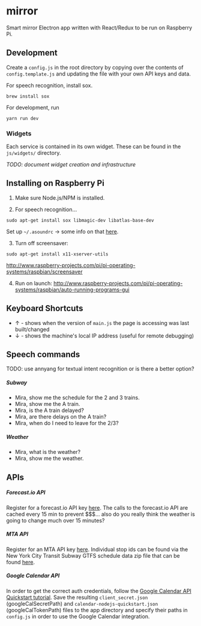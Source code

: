 # mirror

Smart mirror Electron app written with React/Redux to be run on Raspberry Pi.

## Development

Create a `config.js` in the root directory by copying over the contents of `config.template.js` and updating the file with your own API keys and data.

For speech recognition, install sox.
```
brew install sox
```

For development, run
```
yarn run dev
```

### Widgets

Each service is contained in its own widget. These can be found in the `js/widgets/` directory.

_TODO: document widget creation and infrastructure_

## Installing on Raspberry Pi

1. Make sure Node.js/NPM is installed.

2. For speech recognition...
```
sudo apt-get install sox libmagic-dev libatlas-base-dev
```

Set up `~/.asoundrc` -> some info on that [here](https://raspberrypi.stackexchange.com/questions/38161/how-to-reorder-the-index-for-mic-on-new-raspbian-jessie-for-pocketsphinx/38163).

3. Turn off screensaver:
```
sudo apt-get install x11-xserver-utils
```
  http://www.raspberry-projects.com/pi/pi-operating-systems/raspbian/screensaver

4. Run on launch:
  http://www.raspberry-projects.com/pi/pi-operating-systems/raspbian/auto-running-programs-gui

## Keyboard Shortcuts

* &uarr; - shows when the version of `main.js` the page is accessing was last built/changed
* &darr; - shows the machine's local IP address (useful for remote debugging)

## Speech commands

TODO: use annyang for textual intent recognition or is there a better option?

##### Subway
* Mira, show me the schedule for the 2 and 3 trains.
* Mira, show me the A train.
* Mira, is the A train delayed?
* Mira, are there delays on the A train?
* Mira, when do I need to leave for the 2/3?

##### Weather
* Mira, what is the weather?
* Mira, show me the weather.

## APIs

##### Forecast.io API

Register for a forecast.io API key [here](https://developer.forecast.io/). The calls to the forecast.io API are cached every 15 min to prevent $$$... also do you really think the weather is going to change much over 15 minutes?

##### MTA API

Register for an MTA API key [here](http://datamine.mta.info/user/register). Individual stop ids can be found via the New York City Transit Subway GTFS schedule data zip file that can be found [here](http://web.mta.info/developers/developer-data-terms.html#data).

##### Google Calendar API

In order to get the correct auth credentials, follow the [Google Calendar API Quickstart tutorial](https://developers.google.com/google-apps/calendar/quickstart/nodejs). Save the resulting `client_secret.json` (googleCalSecretPath) and `calendar-nodejs-quickstart.json` (googleCalTokenPath) files to the app directory and specify their paths in `config.js` in order to use the Google Calendar integration.
